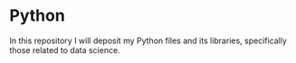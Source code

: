 # Python
In this repository I will deposit my Python files and its libraries, specifically those related to data science.
